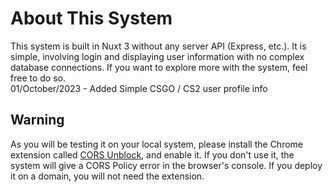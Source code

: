 # About This System

This system is built in Nuxt 3 without any server API (Express, etc.). It is simple, involving login and displaying user information with no complex database connections. If you want to explore more with the system, feel free to do so.  
01/October/2023 - Added Simple CSGO / CS2 user profile info
## Warning  
As you will be testing it on your local system, please install the Chrome extension called [CORS Unblock](https://chrome.google.com/webstore/detail/cors-unblock/lfhmikememgdcahcdlaciloancbhjino), and enable it. If you don't use it, the system will give a CORS Policy error in the browser's console. If you deploy it on a domain, you will not need the extension.